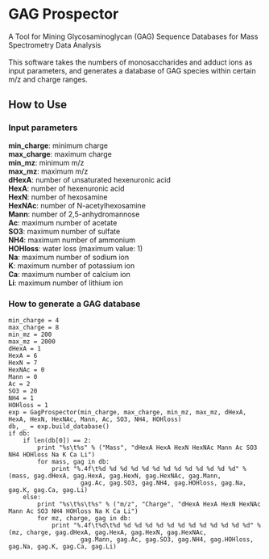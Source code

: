 # GAG Prospector
A Tool for Mining Glycosaminoglycan (GAG) Sequence Databases for Mass Spectrometry Data Analysis</br>
</br>
This software takes the numbers of monosaccharides and adduct ions as input parameters, and generates a database of GAG species within certain m/z and charge ranges.

## How to Use 
### Input parameters
<b>min_charge</b>: minimum charge</br>
<b>max_charge</b>: maximum charge</br>
<b>min_mz</b>: minimum m/z</br>
<b>max_mz</b>: maximum m/z</br>
<b>dHexA</b>: number of unsaturated hexenuronic acid</br>
<b>HexA</b>: number of hexenuronic acid</br>
<b>HexN</b>: number of hexosamine</br>
<b>HexNAc</b>: number of N-acetylhexosamine</br>
<b>Mann</b>: number of 2,5-anhydromannose</br>
<b>Ac</b>: maximum number of acetate</br>
<b>SO3</b>: maximum number of sulfate</br>
<b>NH4</b>: maximum number of ammonium</br>
<b>HOHloss</b>: water loss (maximum value: 1)</br>
<b>Na</b>: maximum number of sodium ion</br>
<b>K</b>: maximum number of potassium ion</br>
<b>Ca</b>: maximum number of calcium ion</br>
<b>Li</b>: maximum number of lithium ion</br>

### How to generate a GAG database
    min_charge = 4
    max_charge = 8
    min_mz = 200
    max_mz = 2000
    dHexA = 1
    HexA = 6
    HexN = 7
    HexNAc = 0
    Mann = 0
    Ac = 2
    SO3 = 20
    NH4 = 1
    HOHloss = 1
    exp = GagProspector(min_charge, max_charge, min_mz, max_mz, dHexA, HexA, HexN, HexNAc, Mann, Ac, SO3, NH4, HOHloss)
    db, _ = exp.build_database()
    if db:
        if len(db[0]) == 2:
            print "%s\t%s" % ("Mass", "dHexA HexA HexN HexNAc Mann Ac SO3 NH4 HOHloss Na K Ca Li")
            for mass, gag in db:
                print "%.4f\t%d %d %d %d %d %d %d %d %d %d %d %d %d" % (mass, gag.dHexA, gag.HexA, gag.HexN, gag.HexNAc, gag.Mann, 
                        gag.Ac, gag.SO3, gag.NH4, gag.HOHloss, gag.Na, gag.K, gag.Ca, gag.Li)
        else:
            print "%s\t%s\t%s" % ("m/z", "Charge", "dHexA HexA HexN HexNAc Mann Ac SO3 NH4 HOHloss Na K Ca Li")
            for mz, charge, gag in db:
                print "%.4f\t%d\t%d %d %d %d %d %d %d %d %d %d %d %d %d" % (mz, charge, gag.dHexA, gag.HexA, gag.HexN, gag.HexNAc,
                        gag.Mann, gag.Ac, gag.SO3, gag.NH4, gag.HOHloss, gag.Na, gag.K, gag.Ca, gag.Li)
    
